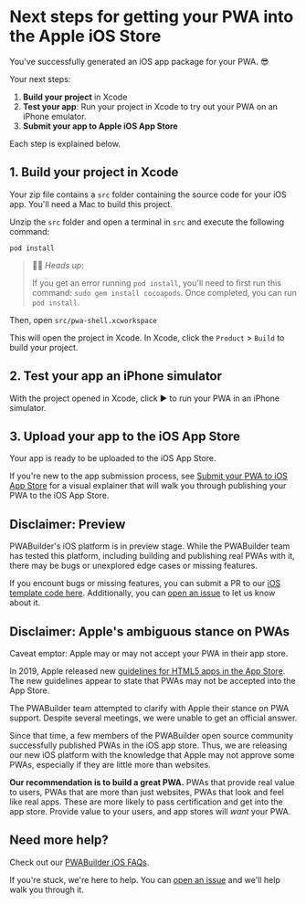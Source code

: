 ﻿# Next steps for getting your PWA into the Apple iOS Store
You've successfully generated an iOS app package for your PWA. 😎

Your next steps:
1. **Build your project** in Xcode
2. **Test your app**: Run your project in Xcode to try out your PWA on an iPhone emulator.
3. **Submit your app to Apple iOS App Store**

Each step is explained below.

## 1. Build your project in Xcode

Your zip file contains a `src` folder containing the source code for your iOS app. You'll need a Mac to build this project.

Unzip the `src` folder and open a terminal in `src` and execute the following command:

`pod install`

> 💁‍♂️ *Heads up*: 
> 
> If you get an error running `pod install`, you'll need to first run this command: `sudo gem install cocoapods`. Once completed, you can run `pod install`.

Then, open `src/pwa-shell.xcworkspace`

This will open the project in Xcode. In Xcode, click the `Product` > `Build` to build your project.

## 2. Test your app an iPhone simulator

With the project opened in Xcode, click ▶️ to run your PWA in an iPhone simulator. 

## 3. Upload your app to the iOS App Store

Your app is ready to be uploaded to the iOS App Store.

If you're new to the app submission process, see [Submit your PWA to iOS App Store](/submit-to-app-store.md) for a visual explainer that will walk you through publishing your PWA to the iOS App Store.

## Disclaimer: Preview

PWABuilder's iOS platform is in preview stage. While the PWABuilder team has tested this platform, including building and publishing real PWAs with it, there may be bugs or unexplored edge cases or missing features. 

If you encount bugs or missing features, you can submit a PR to our [iOS template code here](https://github.com/pwa-builder/pwabuilder-ios/tree/main/Microsoft.PWABuilder.IOS.Web/Resources). Additionally, you can [open an issue](https://github.com/pwa-builder/pwabuilder/issues) to let us know about it.

## Disclaimer: Apple's ambiguous stance on PWAs

Caveat emptor: Apple may or may not accept your PWA in their app store.

In 2019, Apple released new [guidelines for HTML5 apps in the App Store](https://developer.apple.com/news/?id=09062019b). The new guidelines appear to state that PWAs may not be accepted into the App Store.

The PWABuilder team attempted to clarify with Apple their stance on PWA support. Despite several meetings, we were unable to get an official answer.

Since that time, a few members of the PWABuilder open source community successfully published PWAs in the iOS app store. Thus, we are releasing our new iOS platform with the knowledge that Apple may not approve some PWAs, especially if they are little more than websites.

**Our recommendation is to build a great PWA.** PWAs that provide real value to users, PWAs that are more than just websites, PWAs that look and feel like real apps. These are more likely to pass certification and get into the app store. Provide value to your users, and app stores will _want_ your PWA. 

## Need more help?

Check out our [PWABuilder iOS FAQs](/faq.md).

If you're stuck, we're here to help. You can [open an issue](https://github.com/pwa-builder/PWABuilder/issues/new?assignees=&labels=ios-platform,question%20%3Agrey_question%3A&body=Type%20your%20question%20here.%20Please%20include%20the%20URL%20to%20your%20PWA.%0A%0A%3E%20If%20my%20answer%20was%20in%20the%20docs%20all%20along%2C%20I%20promise%20to%20give%20%245%20USD%20to%20charity.) and we'll help walk you through it.